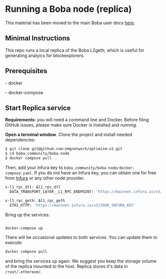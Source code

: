 # Running a Boba node (replica)

This material has been moved to the main Boba user docs [here](https://docs.boba.network/developer-docs/011_running-replica-node).

## Minimal Instructions

This repo runs a local replica of the Boba L2geth, which is useful for generating analyics for blockexplorers.

## Prerequisites

\- docker

\- docker-compose

## Start Replica service

**Requirements**: you will need a command line and Docker. Before filing GitHub issues, please make sure Docker is installed and *running*.

**Open a terminal window**. Clone the project and install needed dependencies:

```bash
$ git clone git@github.com:omgnetwork/optimism-v2.git
$ cd boba_community/boba-node
$ docker compose pull
```

Then, add your Infura key to `boba_community/boba-node/docker-compose.yaml`. If you do not have an Infura key, you can obtain one for free from [Infura](https://infura.io) or any other node provider.

```bash
x-l1_rpc_dtl: &l1_rpc_dtl
  DATA_TRANSPORT_LAYER__L1_RPC_ENDPOINT: 'https://mainnet.infura.io/v3/YOUR_INFURA_KEY'

x-l1_rpc_geth: &l1_rpc_geth
  ETH1_HTTP: 'https://mainnet.infura.io/v3/YOUR_INFURA_KEY'
```

Bring up the services:

```bash

docker-compose up

```

There will be occasional updates to both services. You can update them to execute:
```bash
docker compose pull
```
and bring the services up again. We suggest you keep the storage volume of the replica mounted to the host. Replica stores it's data in `/root/.ethereum/`.

